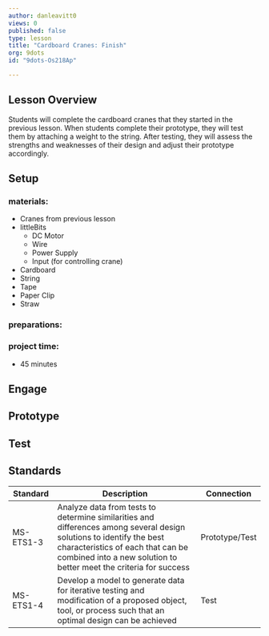 ```yaml
---
author: danleavitt0
views: 0
published: false
type: lesson
title: "Cardboard Cranes: Finish"
org: 9dots
id: "9dots-Os218Ap"

---
```


## Lesson Overview
Students will complete the cardboard cranes that they started in the previous lesson. When students complete their prototype, they will test them by attaching a weight to the string. After testing, they will assess the strengths and weaknesses of their design and adjust their prototype accordingly.

## Setup

### materials:

- Cranes from previous lesson
- littleBits
	- DC Motor
	- Wire
	- Power Supply
	- Input (for controlling crane)
- Cardboard
- String
- Tape
- Paper Clip
- Straw

### preparations:

### project time:

- 45 minutes

## Engage

## Prototype

## Test

## Standards

| Standard      | Description   | Connection  |
| ------------- |---------------| ------ |
| MS-ETS1-3 | Analyze data from tests to determine similarities and differences among several design solutions to identify the best characteristics of each that can be combined into a new solution to better meet the criteria for success | Prototype/Test |
| MS-ETS1-4 | Develop a model to generate data for iterative testing and modification of a proposed object, tool, or process such that an optimal design can be achieved | Test |
